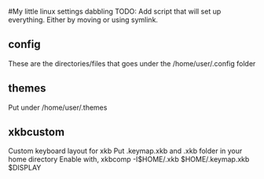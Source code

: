 #My little linux settings dabbling
TODO: Add script that will set up everything. Either by moving or using symlink.

## config
These are the directories/files that goes under the /home/user/.config folder

## themes
Put under /home/user/.themes

## xkbcustom
Custom keyboard layout for xkb
Put .keymap.xkb and .xkb folder in your home directory
Enable with, xkbcomp -I$HOME/.xkb $HOME/.keymap.xkb $DISPLAY
